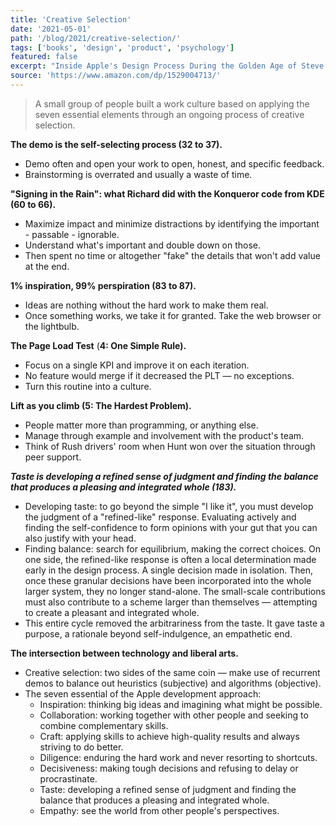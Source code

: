 ```yaml
---
title: 'Creative Selection'
date: '2021-05-01'
path: '/blog/2021/creative-selection/'
tags: ['books', 'design', 'product', 'psychology']
featured: false
excerpt: "Inside Apple's Design Process During the Golden Age of Steve Jobs"
source: 'https://www.amazon.com/dp/1529004713/'
---
```


> A small group of people built a work culture based on applying the seven essential elements through an ongoing process of creative selection.

**The demo is the self-selecting process (32 to 37).**

- Demo often and open your work to open, honest, and specific feedback.
- Brainstorming is overrated and usually a waste of time.

**"Signing in the Rain": what Richard did with the Konqueror code from KDE (60 to 66).**

- Maximize impact and minimize distractions by identifying the important - passable - ignorable.
- Understand what's important and double down on those.
- Then spent no time or altogether "fake" the details that won't add value at the end.

**1% inspiration, 99% perspiration (83 to 87).**

- Ideas are nothing without the hard work to make them real.
- Once something works, we take it for granted. Take the web browser or the lightbulb.

**The Page Load Test** (**4: One Simple Rule).**

- Focus on a single KPI and improve it on each iteration.
- No feature would merge if it decreased the PLT — no exceptions.
- Turn this routine into a culture.

**Lift as you climb (5: The Hardest Problem).**

- People matter more than programming, or anything else.
- Manage through example and involvement with the product's team.
- Think of Rush drivers' room when Hunt won over the situation through peer support.

**_Taste is developing a refined sense of judgment and finding the balance that produces a pleasing and integrated whole (183)._**

- Developing taste: to go beyond the simple "I like it", you must develop the judgment of a "refined-like" response. Evaluating actively and finding the self-confidence to form opinions with your gut that you can also justify with your head.
- Finding balance: search for equilibrium, making the correct choices. On one side, the refined-like response is often a local determination made early in the design process. A single decision made in isolation. Then, once these granular decisions have been incorporated into the whole larger system, they no longer stand-alone. The small-scale contributions must also contribute to a scheme larger than themselves — attempting to create a pleasant and integrated whole.
- This entire cycle removed the arbitrariness from the taste. It gave taste a purpose, a rationale beyond self-indulgence, an empathetic end.

**The intersection between technology and liberal arts.**

- Creative selection: two sides of the same coin — make use of recurrent demos to balance out heuristics (subjective) and algorithms (objective).
- The seven essential of the Apple development approach:
  - Inspiration: thinking big ideas and imagining what might be possible.
  - Collaboration: working together with other people and seeking to combine complementary skills.
  - Craft: applying skills to achieve high-quality results and always striving to do better.
  - Diligence: enduring the hard work and never resorting to shortcuts.
  - Decisiveness: making tough decisions and refusing to delay or procrastinate.
  - Taste: developing a refined sense of judgment and finding the balance that produces a pleasing and integrated whole.
  - Empathy: see the world from other people's perspectives.
